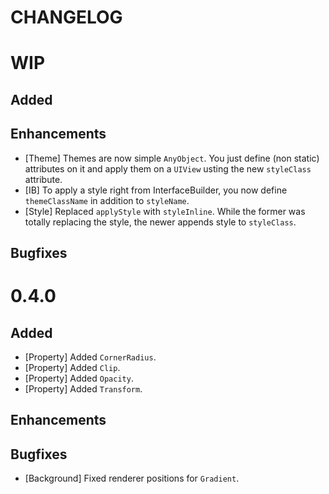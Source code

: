 # CHANGELOG

# WIP

## Added

## Enhancements

- [Theme] Themes are now simple `AnyObject`. You just define (non static) attributes
on it and apply them on a `UIView` usting the new `styleClass` attribute.
- [IB] To apply a style right from InterfaceBuilder, you now define `themeClassName`
in addition to `styleName`.
- [Style] Replaced `applyStyle` with `styleInline`.
While the former was totally replacing the style, the newer appends style to `styleClass`.

## Bugfixes

# 0.4.0

## Added

- [Property] Added `CornerRadius`.
- [Property] Added `Clip`.
- [Property] Added `Opacity`.
- [Property] Added `Transform`.

## Enhancements

## Bugfixes

- [Background] Fixed renderer positions for `Gradient`.
